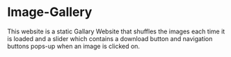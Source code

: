 # Image-Gallery
This website is a static Gallary Website that shuffles the images each time it is loaded and a slider which contains a download button and navigation buttons pops-up when an image is clicked on.

